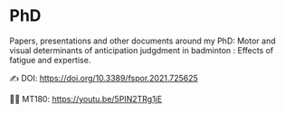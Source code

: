 # PhD

Papers, presentations and other documents around my PhD: Motor and visual determinants of anticipation judgdment in badminton : Effects of fatigue and expertise.

✍️ DOI: https://doi.org/10.3389/fspor.2021.725625

👩‍🎓 MT180: https://youtu.be/5PIN2TRg1jE

